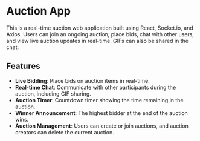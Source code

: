 # Auction App

This is a real-time auction web application built using React, Socket.io, and Axios. Users can join an ongoing auction, place bids, chat with other users, and view live auction updates in real-time. GIFs can also be shared in the chat.

## Features

- **Live Bidding**: Place bids on auction items in real-time.
- **Real-time Chat**: Communicate with other participants during the auction, including GIF sharing.
- **Auction Timer**: Countdown timer showing the time remaining in the auction.
- **Winner Announcement**: The highest bidder at the end of the auction wins.
- **Auction Management**: Users can create or join auctions, and auction creators can delete the current auction.

